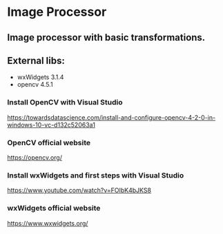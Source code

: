 # Image Processor
## Image processor with basic transformations.

## External libs:
- wxWidgets 3.1.4
- opencv 4.5.1

### Install OpenCV with Visual Studio
https://towardsdatascience.com/install-and-configure-opencv-4-2-0-in-windows-10-vc-d132c52063a1

### OpenCV official website
https://opencv.org/

### Install wxWidgets and first steps with Visual Studio
https://www.youtube.com/watch?v=FOIbK4bJKS8

### wxWidgets official website
https://www.wxwidgets.org/
